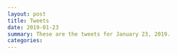 ```yaml
---
layout: post
title: Tweets
date: 2019-01-23
summary: These are the tweets for January 23, 2019.
categories:
---
```


